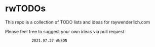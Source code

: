 # rwTODOs

This repo is a collection of TODO lists and ideas for raywenderlich.com

Please feel free to suggest your own ideas via pull request.


				2021.07.27 ANSON
